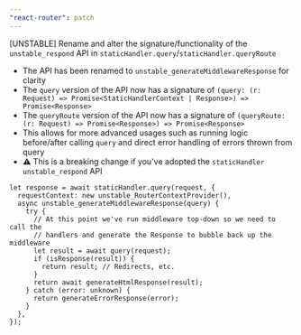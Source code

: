 ```yaml
---
"react-router": patch
---
```


[UNSTABLE] Rename and alter the signature/functionality of the `unstable_respond` API in `staticHandler.query`/`staticHandler.queryRoute`

- The API has been renamed to `unstable_generateMiddlewareResponse` for clarity
- The `query` version of the API now has a signature of `(query: (r: Request) => Promise<StaticHandlerContext | Response>) => Promise<Response>`
- The `queryRoute` version of the API now has a signature of `(queryRoute: (r: Request) => Promise<Response>) => Promise<Response>`
- This allows for more advanced usages such as running logic before/after calling `query` and direct error handling of errors thrown from query
- ⚠️ This is a breaking change if you've adopted the `staticHandler` `unstable_respond` API

```tsx
let response = await staticHandler.query(request, {
  requestContext: new unstable_RouterContextProvider(),
  async unstable_generateMiddlewareResponse(query) {
    try {
      // At this point we've run middleware top-down so we need to call the
      // handlers and generate the Response to bubble back up the middleware
      let result = await query(request);
      if (isResponse(result)) {
        return result; // Redirects, etc.
      }
      return await generateHtmlResponse(result);
    } catch (error: unknown) {
      return generateErrorResponse(error);
    }
  },
});
```
